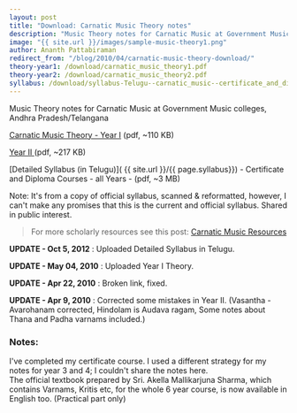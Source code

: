 ```yaml
---
layout: post
title: "Download: Carnatic Music Theory notes"
description: "Music Theory notes for Carnatic Music at Government Music colleges, Andhra Pradesh/Telangana. PDFs. Free download"
image: "{{ site.url }}/images/sample-music-theory1.png"
author: Ananth Pattabiraman
redirect_from: "/blog/2010/04/carnatic-music-theory-download/"
theory-year1: /download/carnatic_music_theory1.pdf
theory-year2: /download/carnatic_music_theory2.pdf  
syllabus: /download/syllabus-Telugu--carnatic_music--certificate_and_diploma--all_years.pdf  
---
```



<div class="jumbotron">
<p>Music Theory notes for Carnatic Music at Government Music colleges, Andhra Pradesh/Telangana</p>
<p> <a class="btn btn-primary" href="{{ site.url }}/{{ page.theory-year1}}">Carnatic Music Theory - Year I</a> (pdf, ~110 KB)</p>
<p> <a class="btn btn-primary" href="{{ site.url }}/{{ page.theory-year2}}">Year II </a> (pdf, ~217 KB)</p>

</div>

<!--more-->

[Detailed Syllabus (in Telugu)]( {{ site.url }}/{{ page.syllabus}}) - Certificate and Diploma Courses - all Years - (pdf, ~3 MB)

<div class="alert alert-warning">Note: It's from a copy of official syllabus, scanned & reformatted, however, I can't make any promises that this is the current and official syllabus. Shared in public interest.  </div>

<blockquote>For more scholarly resources see this post: <a href="{% post_url 2016-04-25-carnatic-resources %}">Carnatic Music Resources</a></blockquote>

**UPDATE - Oct 5, 2012** : Uploaded Detailed Syllabus in Telugu.

**UPDATE - May 04, 2010** : Uploaded Year I Theory.

**UPDATE - Apr 22, 2010** : Broken link, fixed.

**UPDATE - Apr 9, 2010** : Corrected some mistakes in Year II.  (Vasantha - Avarohanam corrected, Hindolam is Audava ragam, Some notes about Thana and Padha varnams included.)

### Notes:

<div class="alert alert-info">I've completed my certificate course. I used a different strategy for my notes for year 3 and 4; I couldn't share the notes here. </div>

<div class="alert alert-info">The official textbook prepared by Sri. Akella Mallikarjuna Sharma, which contains Varnams, Kritis etc, for the whole 6 year course, is now available in English too. (Practical part only)</div>


